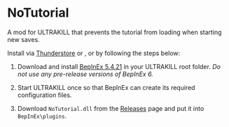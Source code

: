 # NoTutorial
A mod for ULTRAKILL that prevents the tutorial from loading when starting new saves.

Install via [Thunderstore](https://thunderstore.io/c/ultrakill/p/TRPG/NoTutorial/) or , or by following the steps below:

1. Download and install [BepInEx 5.4.21](https://github.com/BepInEx/BepInEx/releases/tag/v5.4.21) in your ULTRAKILL root folder. *Do not use any pre-release versions of BepInEx 6.*

2. Start ULTRAKILL once so that BepInEx can create its required configuration files.

3. Download `NoTutorial.dll` from the [Releases](https://github.com/TRPG0/BRC-NoTutorial/releases) page and put it into `BepInEx\plugins`.
